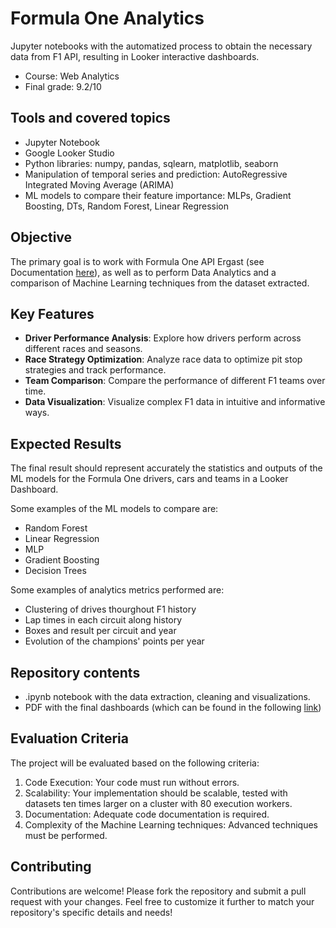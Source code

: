 # Formula One Analytics
Jupyter notebooks with the automatized process to obtain the necessary data from F1 API, resulting in Looker interactive dashboards.
- Course: Web Analytics
- Final grade: 9.2/10

## Tools and covered topics
- Jupyter Notebook
- Google Looker Studio
- Python libraries: numpy, pandas, sqlearn, matplotlib, seaborn
- Manipulation of temporal series and prediction: AutoRegressive Integrated Moving Average (ARIMA)
- ML models to compare their feature importance: MLPs, Gradient Boosting, DTs, Random Forest, Linear Regression

## Objective
The primary goal is to work with Formula One API Ergast (see Documentation [here](https://ergast.com/mrd/)), as well as to perform Data Analytics and a comparison of Machine Learning techniques from the dataset extracted.

## Key Features

- **Driver Performance Analysis**: Explore how drivers perform across different races and seasons.
- **Race Strategy Optimization**: Analyze race data to optimize pit stop strategies and track performance.
- **Team Comparison**: Compare the performance of different F1 teams over time.
- **Data Visualization**: Visualize complex F1 data in intuitive and informative ways.

## Expected Results
The final result should represent accurately the statistics and outputs of the ML models for the Formula One drivers, cars and teams in a Looker Dashboard.

Some examples of the ML models to compare are:
- Random Forest
- Linear Regression
- MLP
- Gradient Boosting
- Decision Trees

Some examples of analytics metrics performed are: 
- Clustering of drives thourghout F1 history
- Lap times in each circuit along history
- Boxes and result per circuit and year
- Evolution of the champions' points per year

## Repository contents
- .ipynb notebook with the data extraction, cleaning and visualizations.
- PDF with the final dashboards (which can be found in the following [link](https://lookerstudio.google.com/reporting/003df30b-544c-43a5-99d8-fa5aab70ffff))

## Evaluation Criteria
The project will be evaluated based on the following criteria:
1. Code Execution: Your code must run without errors.
2. Scalability: Your implementation should be scalable, tested with datasets ten times larger on a cluster with 80 execution workers.
3. Documentation: Adequate code documentation is required.
4. Complexity of the Machine Learning techniques: Advanced techniques must be performed.

## Contributing
Contributions are welcome! Please fork the repository and submit a pull request with your changes.
Feel free to customize it further to match your repository's specific details and needs!
